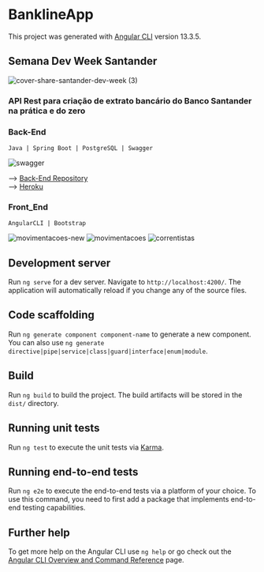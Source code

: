# BanklineApp

This project was generated with [Angular CLI](https://github.com/angular/angular-cli) version 13.3.5.

## Semana Dev Week Santander
![cover-share-santander-dev-week (3)](https://user-images.githubusercontent.com/59025766/168495384-b6d35c30-a7bd-4e19-abc7-7c2899c6cfc7.jpg)

### API Rest para criação de extrato bancário do Banco Santander na prática e do zero

### Back-End
    Java | Spring Boot | PostgreSQL | Swagger
![swagger](https://user-images.githubusercontent.com/59025766/168496160-b95dade9-4b31-40be-bda6-8460f47d1713.png)

    
   --> [Back-End Repository](https://github.com/AdailtonSimplicio/bankline-api) </br>
   --> [Heroku](https://bankline-dev-week.herokuapp.com/)
### Front_End
    AngularCLI | Bootstrap
  

![movimentacoes-new](https://user-images.githubusercontent.com/59025766/168495528-8fa2c741-cef6-49f3-9c38-5040dc5940dd.png)
![movimentacoes](https://user-images.githubusercontent.com/59025766/168495536-75d47e70-f67c-45a5-9fa7-c0fad8a021fa.png)
![correntistas](https://user-images.githubusercontent.com/59025766/168495542-e804f3be-81cf-447a-9050-d7f18982a687.png)


## Development server

Run `ng serve` for a dev server. Navigate to `http://localhost:4200/`. The application will automatically reload if you change any of the source files.

## Code scaffolding

Run `ng generate component component-name` to generate a new component. You can also use `ng generate directive|pipe|service|class|guard|interface|enum|module`.

## Build

Run `ng build` to build the project. The build artifacts will be stored in the `dist/` directory.

## Running unit tests

Run `ng test` to execute the unit tests via [Karma](https://karma-runner.github.io).

## Running end-to-end tests

Run `ng e2e` to execute the end-to-end tests via a platform of your choice. To use this command, you need to first add a package that implements end-to-end testing capabilities.

## Further help

To get more help on the Angular CLI use `ng help` or go check out the [Angular CLI Overview and Command Reference](https://angular.io/cli) page.
